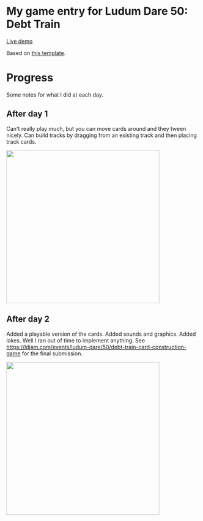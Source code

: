 # My game entry for Ludum Dare 50: Debt Train

[Live demo](https://zommerfelds.github.io/ldjam50/)

Based on [this template](https://github.com/zommerfelds/gamejam-template).

# Progress

Some notes for what I did at each day.

## After day 1

Can't really play much, but you can move cards around and they tween nicely. Can build tracks by dragging from an existing track and then placing track cards.

<img src="https://user-images.githubusercontent.com/1260622/161403756-f1ff6874-c944-439f-8cce-470e55b4f505.png" width="400">

## After day 2

Added a playable version of the cards. Added sounds and graphics. Added lakes. Well I ran out of time to implement anything. See https://ldjam.com/events/ludum-dare/50/debt-train-card-construction-game for the final submission.

<img src="https://user-images.githubusercontent.com/1260622/162568742-43e60b28-d61a-4879-a3db-9ce0ca899adf.png" width="400">
